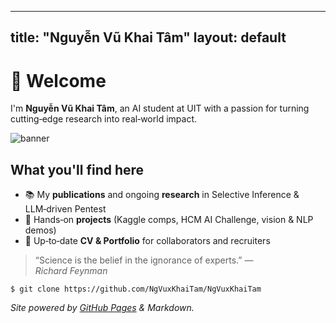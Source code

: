 
---
title: "Nguyễn Vũ Khai Tâm"
layout: default
---

# 👋 Welcome

I'm **Nguyễn Vũ Khai Tâm**, an AI student at UIT with a passion for turning cutting‑edge research into real‑world impact.

![banner](https://user-images.githubusercontent.com/placeholder/banner.png)

## What you'll find here
- 📚 My **publications** and ongoing **research** in Selective Inference & LLM‑driven Pentest
- 🚀 Hands‑on **projects** (Kaggle comps, HCM AI Challenge, vision & NLP demos)
- 📄 Up‑to‑date **CV & Portfolio** for collaborators and recruiters

> “Science is the belief in the ignorance of experts.” — *Richard Feynman*

```text
$ git clone https://github.com/NgVuxKhaiTam/NgVuxKhaiTam
```

*Site powered by [GitHub Pages](https://pages.github.com/) & Markdown.*
